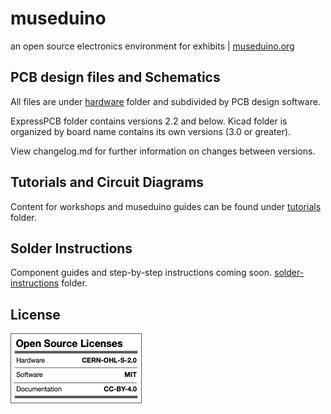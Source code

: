# museduino
an open source electronics environment for exhibits
| <a href="https://museduino.org">museduino.org</a>


## PCB design files and Schematics

All files are under <a href="https://github.com/CTDL/museduino/tree/master/hardware">hardware</a>  folder and subdivided by PCB design software.

ExpressPCB folder contains versions 2.2 and below. Kicad folder is organized by board name contains its own versions (3.0 or greater).

View changelog.md for further information on changes between versions.


## Tutorials and Circuit Diagrams
Content for workshops and museduino guides can be found under 
<a href="https://github.com/CTDL/museduino/tree/master/tutorials">tutorials</a> folder.


## Solder Instructions
Component guides and step-by-step instructions coming soon.
<a href="https://github.com/CTDL/museduino/tree/master/solder-instructions">solder-instructions</a> folder.


## License

![Licensing](Licenses.png)
